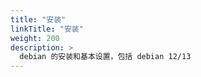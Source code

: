 ```yaml
---
title: "安装"
linkTitle: "安装"
weight: 200
description: >
  debian 的安装和基本设置，包括 debian 12/13
---
```




